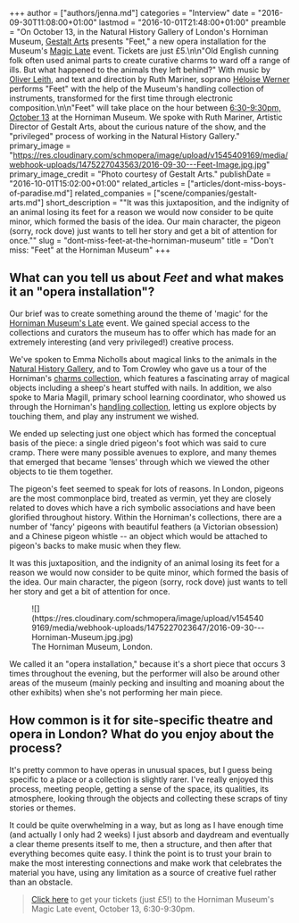 +++
author = ["authors/jenna.md"]
categories = "Interview"
date = "2016-09-30T11:08:00+01:00"
lastmod = "2016-10-01T21:48:00+01:00"
preamble = "On October 13, in the Natural History Gallery of London's Horniman Museum, [Gestalt Arts](/scene/companies/gestalt-arts/) presents \"Feet,\" a new opera installation for the Museum's [Magic Late](http://www.horniman.ac.uk/visit/events/magic-late) event. Tickets are just £5.\n\n\"Old English cunning folk often used animal parts to create curative charms to ward off a range of ills. But what happened to the animals they left behind?\" With music by [Oliver Leith](http://www.oliverchristopheleith.com/home.html), and text and direction by Ruth Mariner, soprano [Héloise Werner](http://heloisewerner.com/) performs \"Feet\" with the help of the Museum's handling collection of instruments, transformed for the first time through electronic composition.\n\n\"Feet\" will take place on the hour between [6:30-9:30pm, October 13](http://www.horniman.ac.uk/visit/events/magic-late) at the Horniman Museum. We spoke with Ruth Mariner, Artistic Director of Gestalt Arts, about the curious nature of the show, and the \"privileged\" process of working in the Natural History Gallery."
primary_image = "https://res.cloudinary.com/schmopera/image/upload/v1545409169/media/webhook-uploads/1475227043563/2016-09-30---Feet-Image.jpg.jpg"
primary_image_credit = "Photo courtesy of Gestalt Arts."
publishDate = "2016-10-01T15:02:00+01:00"
related_articles = ["articles/dont-miss-boys-of-paradise.md"]
related_companies = ["scene/companies/gestalt-arts.md"]
short_description = "&quot;It was this juxtaposition, and the indignity of an animal losing its feet for a reason we would now consider to be quite minor, which formed the basis of the idea. Our main character, the pigeon (sorry, rock dove) just wants to tell her story and get a bit of attention for once.&quot;"
slug = "dont-miss-feet-at-the-horniman-museum"
title = "Don&#039;t miss: &quot;Feet&quot; at the Horniman Museum"
+++

## What can you tell us about *Feet* and what makes it an "opera installation"?

Our brief was to create something around the theme of 'magic' for the [Horniman Museum's Late](http://www.horniman.ac.uk/visit/events/magic-late) event. We gained special access to the collections and curators the museum has to offer which has made for an extremely interesting (and very privileged!) creative process. 

We've spoken to Emma Nicholls about magical links to the animals in the [Natural History Gallery](http://www.horniman.ac.uk/visit/displays/natural-history), and to Tom Crowley who gave us a tour of the Horniman's [charms collection](http://www.horniman.ac.uk/collections/stories/magic-charms-and-amulets/story-chapter/keep-safe-and-well-working-magic-into-charms-and-amulets), which features a fascinating array of magical objects including a sheep's heart stuffed with nails. In addition, we also spoke to Maria Magill, primary school learning coordinator, who showed us through the Horniman's [handling collection](http://www.horniman.ac.uk/collections/handling-collection), letting us explore objects by touching them, and play any instrument we wished. 

We ended up selecting just one object which has formed the conceptual basis of the piece: a single dried pigeon's foot which was said to cure cramp. There were many possible avenues to explore, and many themes that emerged that became 'lenses' through which we viewed the other objects to tie them together. 

The pigeon's feet seemed to speak for lots of reasons. In London, pigeons are the most commonplace bird, treated as vermin, yet they are closely related to doves which have a rich symbolic associations and have been glorified throughout history. Within the Horniman's collections, there are a number of 'fancy' pigeons with beautiful feathers (a Victorian obsession) and a Chinese pigeon whistle -- an object which would be attached to pigeon's backs to make music when they flew. 

It was this juxtaposition, and the indignity of an animal losing its feet for a reason we would now consider to be quite minor, which formed the basis of the idea. Our main character, the pigeon (sorry, rock dove) just wants to tell her story and get a bit of attention for once. 

<figure data-type="image">
![](https://res.cloudinary.com/schmopera/image/upload/v1545409169/media/webhook-uploads/1475227023647/2016-09-30---Horniman-Museum.jpg.jpg)<figcaption>The Horniman Museum, London.</figcaption>
</figure>

We called it an "opera installation," because it's a short piece that occurs 3 times throughout the evening, but the performer will also be around other areas of the museum (mainly pecking and insulting and moaning about the other exhibits) when she's not performing her main piece.

## How common is it for site-specific theatre and opera in London? What do you enjoy about the process?

It's pretty common to have operas in unusual spaces, but I guess being specific to a place or a collection is slightly rarer. I've really enjoyed this process, meeting people, getting a sense of the space, its qualities, its atmosphere, looking through the objects and collecting these scraps of tiny stories or themes. 

It could be quite overwhelming in a way, but as long as I have enough time (and actually I only had 2 weeks) I just absorb and daydream and eventually a clear theme presents itself to me, then a structure, and then after that everything becomes quite easy. I think the point is to trust your brain to make the most interesting connections and make work that celebrates the material you have, using any limitation as a source of creative fuel rather than an obstacle.

>[Click here](http://www.horniman.ac.uk/visit/events/magic-late) to get your tickets (just £5!) to the Horniman Museum's Magic Late event, October 13, 6:30-9:30pm.
